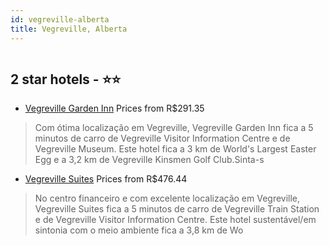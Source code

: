 ```yaml
---
id: vegreville-alberta
title: Vegreville, Alberta
---
```


<center><img src="https://i.travelapi.com/hotels/7000000/6320000/6312800/6312800/c6ada821_z.jpg" alt="" /></center>


##  2 star hotels - ⭐️⭐️

-    [Vegreville Garden Inn](https://www.hurb.com/br/aud/https://www.hurb.com/br/hotels/vegreville/vegreville-garden-inn-HT-QBWL?cmp=18055) Prices from R$291.35
   > Com ótima localização em Vegreville, Vegreville Garden Inn fica a 5  minutos de carro de Vegreville Visitor Information Centre e de Vegreville Museum.  Este hotel fica a 3 km de World's Largest Easter Egg e a 3,2 km de Vegreville Kinsmen Golf Club.Sinta-s
-    [Vegreville Suites](https://www.hurb.com/br/aud/https://www.hurb.com/br/hotels/vegreville/vegreville-suites-HT-T6D8?cmp=18055) Prices from R$476.44
   > No centro financeiro e com excelente localização em Vegreville, Vegreville Suites fica a 5 minutos de carro de Vegreville Train Station e de Vegreville Visitor Information Centre.  Este hotel sustentável/em sintonia com o meio ambiente fica a 3,8 km de Wo
